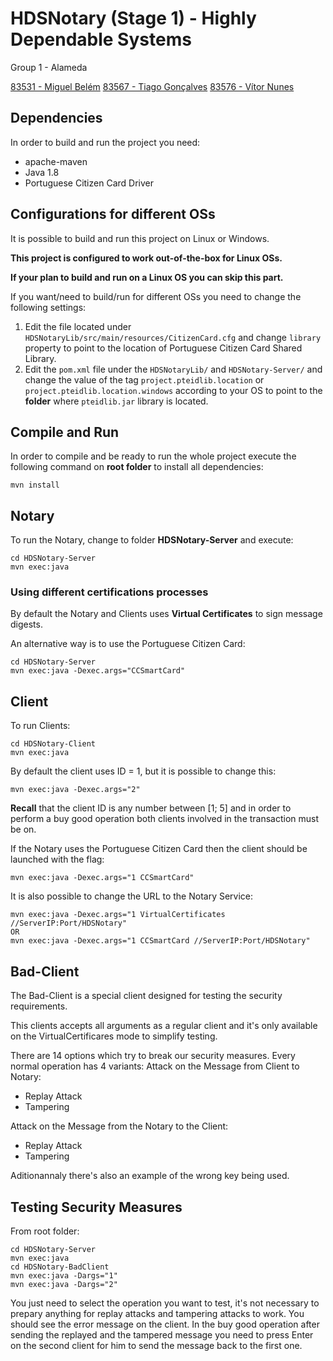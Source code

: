 # HDSNotary (Stage 1) - Highly Dependable Systems

Group 1 - Alameda

[83531 - Miguel Belém](mailto:miguelbelem@tecnico.ulisboa.pt)
[83567 - Tiago Gonçalves](mailto:tiago.miguel.c.g@tecnico.ulisboa.pt)
[83576 - Vítor Nunes](mailto:vitor.sobrinho.nunes@tecnico.ulisboa.pt)

## Dependencies
In order to build and run the project you need:
* apache-maven
* Java 1.8
* Portuguese Citizen Card Driver

## Configurations for different OSs
It is possible to build and run this project on Linux or Windows.

**This project is configured to work out-of-the-box for Linux OSs.**

**If your plan to build and run on a Linux OS you can skip this part.**

If you want/need to build/run for different OSs you need to change the following settings:

1.  Edit the file located under `HDSNotaryLib/src/main/resources/CitizenCard.cfg` and
change `library` property to point to the location of Portuguese Citizen Card
Shared Library.
2.  Edit the `pom.xml` file under the `HDSNotaryLib/` and `HDSNotary-Server/` and
change the value of the tag `project.pteidlib.location` or 
`project.pteidlib.location.windows` according to your OS to point to the 
**folder** where `pteidlib.jar` library is located.

## Compile and Run
In order to compile and be ready to run the whole project execute the following 
command on **root folder** to install all dependencies:

    mvn install
    
## Notary
To run the Notary, change to folder **HDSNotary-Server** and execute:

    cd HDSNotary-Server
    mvn exec:java
    
### Using different certifications processes
By default the Notary and Clients uses **Virtual Certificates** to sign message 
digests.

An alternative way is to use the Portuguese Citizen Card:

    cd HDSNotary-Server
    mvn exec:java -Dexec.args="CCSmartCard"

## Client
To run Clients:

    cd HDSNotary-Client
    mvn exec:java
    
By default the client uses ID = 1, but it is possible to change this:
    
    mvn exec:java -Dexec.args="2"

**Recall** that the client ID is any number between [1; 5] and in order to perform a buy good operation both clients involved in the transaction must be on. 
    
If the Notary uses the Portuguese Citizen Card then the client should be launched
with the flag:

    mvn exec:java -Dexec.args="1 CCSmartCard"
    
It is also possible to change the URL to the Notary Service:

    mvn exec:java -Dexec.args="1 VirtualCertificates //ServerIP:Port/HDSNotary"
    OR
    mvn exec:java -Dexec.args="1 CCSmartCard //ServerIP:Port/HDSNotary"
        
   
## Bad-Client
The Bad-Client is a special client designed for testing the security requirements.

This clients accepts all arguments as a regular client and it's only available on the VirtualCertificares mode to simplify testing.

There are 14 options which try to break our security measures. Every normal operation has 4 variants:
Attack on the Message from Client to Notary:
* Replay Attack
* Tampering

Attack on the Message from the Notary to the Client:
* Replay Attack 
* Tampering

Aditionannaly there's also an example of the wrong key being used.

## Testing Security Measures
From root folder:

    cd HDSNotary-Server
    mvn exec:java
    cd HDSNotary-BadClient
    mvn exec:java -Dargs="1"
    mvn exec:java -Dargs="2"

You just need to select the operation you want to test, it's not necessary to prepary anything for replay attacks and tampering attacks to work. You should see the error message on the client. In the buy good operation after sending the replayed and the tampered message you need to press Enter on the second client for him to send the message back to the first one.
